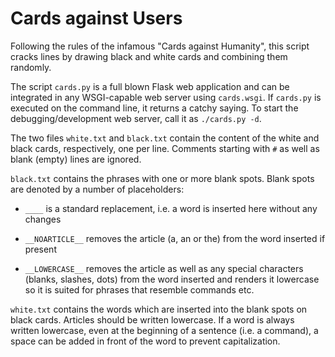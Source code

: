 # Cards against Users

Following the rules of the infamous "Cards against Humanity", this script
cracks lines by drawing black and white cards and combining them randomly.

The script `cards.py` is a full blown Flask web application and can be
integrated in any WSGI-capable web server using `cards.wsgi`. If `cards.py`
is executed on the command line, it returns a catchy saying. To start the
debugging/development web server, call it as `./cards.py -d`.

The two files `white.txt` and `black.txt` contain the content of the white
and black cards, respectively, one per line. Comments starting with `#` as
well as blank (empty) lines are ignored.

`black.txt` contains the phrases with one or more blank spots. Blank spots
are denoted by a number of placeholders:

* `____` is a standard replacement, i.e. a word is inserted here without any
  changes

* `__NOARTICLE__` removes the article (a, an or the) from the word inserted
  if present

* `__LOWERCASE__` removes the article as well as any special characters
  (blanks, slashes, dots) from the word inserted and renders it lowercase
  so it is suited for phrases that resemble commands etc.

`white.txt` contains the words which are inserted into the blank spots on
black cards. Articles should be written lowercase. If a word is always
written lowercase, even at the beginning of a sentence (i.e. a command),
a space can be added in front of the word to prevent capitalization.
